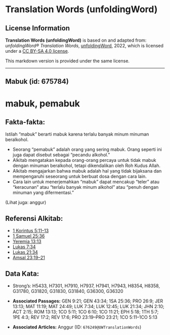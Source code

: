 # Translation Words (unfoldingWord)

## License Information

**Translation Words (unfoldingWord)** is based on and adapted from: _unfoldingWord® Translation Words_, [unfoldingWord](https://unfoldingword.org/utw), 2022, which is licensed under a [CC BY-SA 4.0 license](https://creativecommons.org/licenses/by-sa/4.0/legalcode.en).

This markdown version is provided under the same license.



--------------------------------

## Mabuk (id: 675784)

mabuk, pemabuk
==============

Fakta\-fakta:
-------------

Istilah “mabuk” berarti mabuk karena terlalu banyak minum minuman beralkohol.

* Seorang “pemabuk” adalah orang yang sering mabuk. Orang seperti ini juga dapat disebut sebagai “pecandu alkohol.”
* Alkitab mengatakan kepada orang\-orang percaya untuk tidak mabuk dengan minuman beralkohol, tetapi dikendalikan oleh Roh Kudus Allah.
* Alkitab mengajarkan bahwa mabuk adalah hal yang tidak bijaksana dan mempengaruhi seseorang untuk berbuat dosa dengan cara lain.
* Cara lain untuk menerjemahkan “mabuk” dapat mencakup “teler” atau “keracunan” atau “terlalu banyak minum alkohol” atau “penuh dengan minuman yang difermentasi.”

(Lihat juga: anggur)

Referensi Alkitab:
------------------

* [1 Korintus 5:11–13](https://ref.ly/1Cor0:0)
* [1 Samuel 25:36](https://ref.ly/1Sam0:0)
* [Yeremia 13:13](https://ref.ly/Jer13:13)
* [Lukas 7:34](https://ref.ly/Luke7:34)
* [Lukas 21:34](https://ref.ly/Luke21:34)
* [Amsal 23:19–21](https://ref.ly/Prov23:19-Prov23:21)

Data Kata:
----------

* Strong’s: H5433, H7301, H7910, H7937, H7941, H7943, H8354, H8358, G31780, G31820, G31830, G31840, G36300, G36320

* **Associated Passages:** GEN 9:21; GEN 43:34; 1SA 25:36; PRO 26:9; JER 13:13; MAT 11:19; MAT 24:49; LUK 7:34; LUK 12:45; LUK 21:34; JHN 2:10; ACT 2:15; ROM 13:13; 1CO 5:11; 1CO 6:10; 1CO 11:21; EPH 5:18; 1TH 5:7; 1PE 4:3; REV 17:2; REV 17:6; PRO 23:19–PRO 23:21; 1CO 5:11–1CO 5:13
* **Associated Articles:** Anggur (ID: `676249@UWTranslationWords`)

